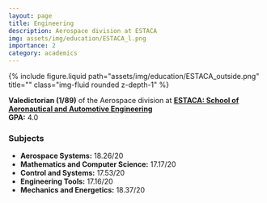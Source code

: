 ```yaml
---
layout: page
title: Engineering
description: Aerospace division at ESTACA
img: assets/img/education/ESTACA_l.png
importance: 2
category: academics
---
```


<div class="row">
    <div class="col-sm mt-3 mt-md-0">
        {% include figure.liquid path="assets/img/education/ESTACA_outside.png" title="" class="img-fluid rounded z-depth-1" %}
    </div>
</div>


**Valedictorian (1/89)** of the Aerospace division at [**ESTACA: School of Aeronautical and Automotive Engineering**](www.estaca.fr)  
**GPA:** 4.0  

### Subjects

- **Aerospace Systems:** 18.26/20  
- **Mathematics and Computer Science:** 17.17/20  
- **Control and Systems:** 17.53/20  
- **Engineering Tools:** 17.16/20  
- **Mechanics and Energetics:** 18.37/20  